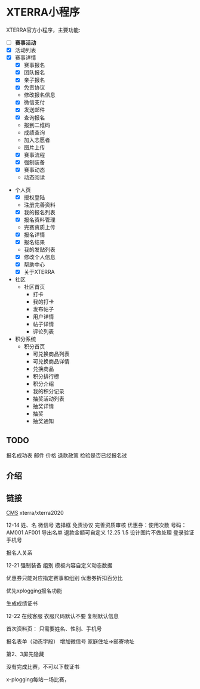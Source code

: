 # XTERRA小程序
XTERRA官方小程序，主要功能:
- [ ] **赛事活动**
- [x] 活动列表
- [x] 赛事详情
	- [x] 赛事报名
	- [x] 团队报名
	- [x] 亲子报名
	- [x] 免责协议
	- 修改报名信息
	- [x] 微信支付
	- [x] 发送邮件
	- [x] 查询报名
	- 报到二维码
	- 成绩查询
	- 加入志愿者
	- 图片上传
	- [x] 赛事流程
	- [x] 强制装备
	- [x] 赛事动态
	- 动态阅读
* 个人页
	- [x] 授权登陆
	- 注册完善资料
	- [x] 我的报名列表
	- [x] 报名资料管理
	- 完赛资质上传
	- [x] 报名详情
	- [x] 报名结果
	- 我的发贴列表
	- [x] 修改个人信息
	- [x] 帮助中心
	- [x] 关于XTERRA
* 社区	
  - 社区首页
	- 打卡
	- 我的打卡
	- 发布帖子
	- 用户详情
	- 帖子详情
	- 评论列表
* 积分系统	
  - 积分首页
	- 可兑换商品列表
	- 可兑换商品详情
	- 兑换商品
	- 积分排行榜
	- 积分介绍
	- 我的积分记录
	- 抽奖活动列表
	- 抽奖详情
	- 抽奖
	- 抽奖通知





## TODO
报名成功表
邮件
价格
退款政策
检验是否已经报名过

## 介绍

## 链接

[CMS](https://xterra-c2969f-1258173660.tcloudbaseapp.com)
xterra/xterra2020

12-14
姓、名
微信号
选择框 免责协议
完善资质审核
优惠券：使用次数
号码：
AM001
AF001
导出名单
退款金额可自定义
12.25
1.5
设计图片不做处理
登录验证手机号

报名人关系

12-21
强制装备 组别
模板内容自定义动态数据

优惠券只能对应指定赛事和组别
优惠券折扣百分比

优先xplogging报名功能

生成成绩证书

12-22
在线客服
衣服尺码默认不要
复制默认信息

首次资料页：
只需要姓名、性别、手机号

报名表单（动态字段）
增加微信号
家庭住址=>邮寄地址

第2、3屏先隐藏

没有完成比赛，不可以下载证书

x-plogging每站一场比赛，